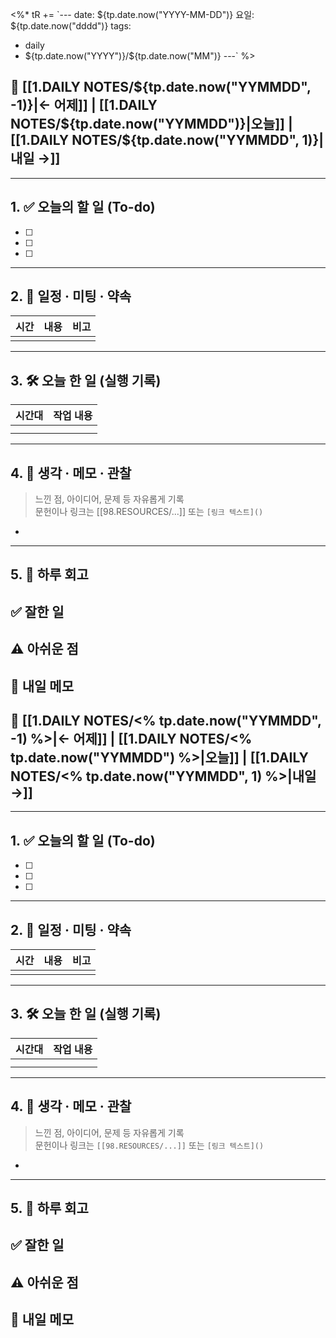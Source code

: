 <%*
tR += `---
date: ${tp.date.now("YYYY-MM-DD")}
요일: ${tp.date.now("dddd")}
tags:
  - daily
  - ${tp.date.now("YYYY")}/${tp.date.now("MM")}
---`
%>

## 📅 [[1.DAILY NOTES/${tp.date.now("YYMMDD", -1)}|← 어제]] | [[1.DAILY NOTES/${tp.date.now("YYMMDD")}|오늘]] | [[1.DAILY NOTES/${tp.date.now("YYMMDD", 1)}|내일 →]]

---

## 1. ✅ 오늘의 할 일 (To-do)
- [ ]  
- [ ]  
- [ ]  

---

## 2. 📌 일정 · 미팅 · 약속

| 시간  | 내용  | 비고  |
| --- | --- | --- |
|     |     |     |

---

## 3. 🛠️ 오늘 한 일 (실행 기록)

| 시간대 | 작업 내용 |
| --- | ----- |
|     |       |
|     |       |

---

## 4. 🧠 생각 · 메모 · 관찰
> 느낀 점, 아이디어, 문제 등 자유롭게 기록  
> 문헌이나 링크는 [[98.RESOURCES/...]] 또는 `[링크 텍스트]()`

- 

---

## 5. 🧾 하루 회고

**✅ 잘한 일**  
- 

**⚠️ 아쉬운 점**  
- 

**📝 내일 메모**  
- 


## 📅 [[1.DAILY NOTES/<% tp.date.now("YYMMDD", -1) %>|← 어제]] | [[1.DAILY NOTES/<% tp.date.now("YYMMDD") %>|오늘]] | [[1.DAILY NOTES/<% tp.date.now("YYMMDD", 1) %>|내일 →]]

---

## 1. ✅ 오늘의 할 일 (To-do)
- [ ]  
- [ ]  
- [ ]  

---

## 2. 📌 일정 · 미팅 · 약속

| 시간  | 내용  | 비고  |
| --- | --- | --- |
|     |     |     |

---

## 3. 🛠️ 오늘 한 일 (실행 기록)

| 시간대 | 작업 내용 |
| --- | ----- |
|     |       |
|     |       |

---

## 4. 🧠 생각 · 메모 · 관찰
> 느낀 점, 아이디어, 문제 등 자유롭게 기록  
> 문헌이나 링크는 `[[98.RESOURCES/...]]` 또는 `[링크 텍스트]()`

- 

---

## 5. 🧾 하루 회고

**✅ 잘한 일**  
- 

**⚠️ 아쉬운 점**  
- 

**📝 내일 메모**  
- 

